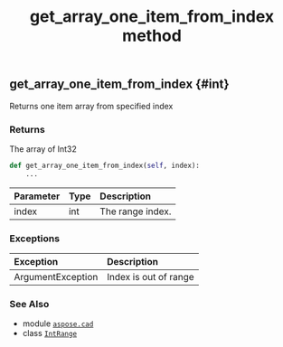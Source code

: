 ﻿---
title: get_array_one_item_from_index method
second_title: Aspose.CAD for Python via .NET API References
description: 
type: docs
weight: 20
url: /aspose.cad/intrange/get_array_one_item_from_index/
is_root: false
---

## get_array_one_item_from_index {#int}

Returns one item array from specified index


### Returns 


The array of Int32


```python
def get_array_one_item_from_index(self, index):
    ...
```


| Parameter | Type | Description |
| :- | :- | :- |
| index | int | The range index. |
### Exceptions
| Exception | Description |
| :- | :- |
| ArgumentException | Index is out of range |





### See Also
* module [`aspose.cad`](../../)
* class [`IntRange`](/cad/python-net/aspose.cad/intrange)
